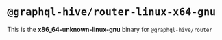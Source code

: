 # `@graphql-hive/router-linux-x64-gnu`

This is the **x86_64-unknown-linux-gnu** binary for `@graphql-hive/router`
